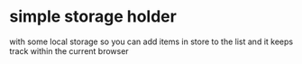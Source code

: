 #  simple storage holder

with some local storage
so you can add items in store to the list and it keeps track within the current browser 
